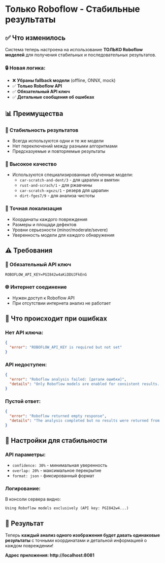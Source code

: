 # Только Roboflow - Стабильные результаты

## ✅ **Что изменилось**

Система теперь настроена на использование **ТОЛЬКО Roboflow моделей** для получения стабильных и последовательных результатов.

### **🔒 Новая логика:**
- ❌ **Убраны fallback модели** (offline, ONNX, mock)
- ✅ **Только Roboflow API**
- ✅ **Обязательный API ключ**
- ✅ **Детальные сообщения об ошибках**

## 📊 **Преимущества**

### **🎯 Стабильность результатов**
- Всегда используются одни и те же модели
- Нет переключений между разными алгоритмами
- Предсказуемые и повторяемые результаты

### **🎰 Высокое качество**
- Используются специализированные обученные модели:
  - `car-scratch-and-dent/3` - для царапин и вмятин
  - `rust-and-scrach/1` - для ржавчины
  - `car-scratch-xgxzs/1` - резерв для царапин
  - `dirt-fges7/9` - для анализа чистоты

### **📍 Точная локализация**
- Координаты каждого повреждения
- Размеры и площади дефектов
- Уровни серьезности (minor/moderate/severe)
- Уверенность модели для каждого обнаружения

## ⚠️ **Требования**

### **🔑 Обязательный API ключ**
```
ROBOFLOW_API_KEY=PGI842w4aKiDDUJFkEnG
```

### **🌐 Интернет соединение**
- Нужен доступ к Roboflow API
- При отсутствии интернета анализ не работает

## 🚫 **Что происходит при ошибках**

### **Нет API ключа:**
```json
{
  "error": "ROBOFLOW_API_KEY is required but not set"
}
```

### **API недоступен:**
```json
{
  "error": "Roboflow analysis failed: [детали ошибки]",
  "details": "Only Roboflow models are enabled for consistent results. Please check your API key and internet connection."
}
```

### **Пустой ответ:**
```json
{
  "error": "Roboflow returned empty response",
  "details": "The analysis completed but no results were returned from Roboflow API."
}
```

## 🎯 **Настройки для стабильности**

### **API параметры:**
- `confidence: 30%` - минимальная уверенность
- `overlap: 20%` - максимальное перекрытие
- `format: json` - фиксированный формат

### **Логирование:**
В консоли сервера видно:
```
Using Roboflow models exclusively (API key: PGI842w4...)
```

## 🔄 **Результат**

Теперь **каждый анализ одного изображения будет давать одинаковые результаты** с точными координатами и детальной информацией о каждом повреждении!

**Адрес приложения: http://localhost:8081**